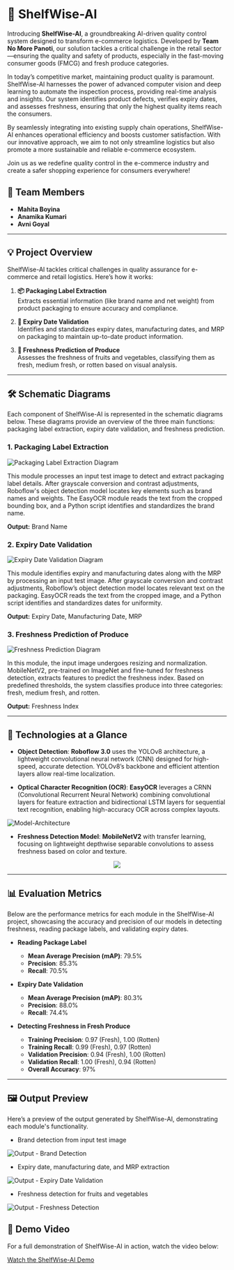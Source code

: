 # 🛒 ShelfWise-AI

Introducing **ShelfWise-AI**, a groundbreaking AI-driven quality control system designed to transform e-commerce logistics. Developed by **Team No More Panoti**, our solution tackles a critical challenge in the retail sector—ensuring the quality and safety of products, especially in the fast-moving consumer goods (FMCG) and fresh produce categories.

In today’s competitive market, maintaining product quality is paramount. ShelfWise-AI harnesses the power of advanced computer vision and deep learning to automate the inspection process, providing real-time analysis and insights. Our system identifies product defects, verifies expiry dates, and assesses freshness, ensuring that only the highest quality items reach the consumers.

By seamlessly integrating into existing supply chain operations, ShelfWise-AI enhances operational efficiency and boosts customer satisfaction. With our innovative approach, we aim to not only streamline logistics but also promote a more sustainable and reliable e-commerce ecosystem.

Join us as we redefine quality control in the e-commerce industry and create a safer shopping experience for consumers everywhere!


## 🌟 Team Members
- **Mahita Boyina**
- **Anamika Kumari**
- **Avni Goyal**

---

## 💡 Project Overview

ShelfWise-AI tackles critical challenges in quality assurance for e-commerce and retail logistics. Here’s how it works:

1. **📦 Packaging Label Extraction**  
   Extracts essential information (like brand name and net weight) from product packaging to ensure accuracy and compliance.

2. **📅 Expiry Date Validation**  
   Identifies and standardizes expiry dates, manufacturing dates, and MRP on packaging to maintain up-to-date product information.

3. **🍎 Freshness Prediction of Produce**  
   Assesses the freshness of fruits and vegetables, classifying them as fresh, medium fresh, or rotten based on visual analysis.

---
## 🛠️ Schematic Diagrams

Each component of ShelfWise-AI is represented in the schematic diagrams below. These diagrams provide an overview of the three main functions: packaging label extraction, expiry date validation, and freshness prediction.

### 1. Packaging Label Extraction

![Packaging Label Extraction Diagram](Images/Schematic_d1.png)

This module processes an input test image to detect and extract packaging label details. After grayscale conversion and contrast adjustments, Roboflow's object detection model locates key elements such as brand names and weights. The EasyOCR module reads the text from the cropped bounding box, and a Python script identifies and standardizes the brand name.

**Output:** Brand Name

### 2. Expiry Date Validation

![Expiry Date Validation Diagram](Images/Schematic_d2.png)

This module identifies expiry and manufacturing dates along with the MRP by processing an input test image. After grayscale conversion and contrast adjustments, Roboflow’s object detection model locates relevant text on the packaging. EasyOCR reads the text from the cropped image, and a Python script identifies and standardizes dates for uniformity.

**Output:** Expiry Date, Manufacturing Date, MRP

### 3. Freshness Prediction of Produce

![Freshness Prediction Diagram](Images/Schematic_d3.png)

In this module, the input image undergoes resizing and normalization. MobileNetV2, pre-trained on ImageNet and fine-tuned for freshness detection, extracts features to predict the freshness index. Based on predefined thresholds, the system classifies produce into three categories: fresh, medium fresh, and rotten.

**Output:** Freshness Index

---

## 🚀 Technologies at a Glance

- **Object Detection**: **Roboflow 3.0** uses the YOLOv8 architecture, a lightweight convolutional neural network (CNN) designed for high-speed, accurate detection. YOLOv8’s backbone and efficient attention layers allow real-time localization.

- **Optical Character Recognition (OCR)**: **EasyOCR** leverages a CRNN (Convolutional Recurrent Neural Network) combining convolutional layers for feature extraction and bidirectional LSTM layers for sequential text recognition, enabling high-accuracy OCR across complex layouts.
  
![Model-Architecture](Images/EasyOCR-model-architecture.png)
- **Freshness Detection Model**: **MobileNetV2** with transfer learning, focusing on lightweight depthwise separable convolutions to assess freshness based on color and texture.
<p align="center">
  <img src="Images/freshness-detection-model-architecture.png" />
</p> 

---

## 📊 Evaluation Metrics

Below are the performance metrics for each module in the ShelfWise-AI project, showcasing the accuracy and precision of our models in detecting freshness, reading package labels, and validating expiry dates.

- **Reading Package Label**
  - **Mean Average Precision (mAP)**: 79.5%
  - **Precision**: 85.3%
  - **Recall**: 70.5%

- **Expiry Date Validation**
  - **Mean Average Precision (mAP)**: 80.3%
  - **Precision**: 88.0%
  - **Recall**: 74.4%
    
- **Detecting Freshness in Fresh Produce**
  - **Training Precision**: 0.97 (Fresh), 1.00 (Rotten)
  - **Training Recall**: 0.99 (Fresh), 0.97 (Rotten)
  - **Validation Precision**: 0.94 (Fresh), 1.00 (Rotten)
  - **Validation Recall**: 1.00 (Fresh), 0.94 (Rotten)
  - **Overall Accuracy**: 97%


---

## 🖼️ Output Preview

Here’s a preview of the output generated by ShelfWise-AI, demonstrating each module's functionality.

- Brand detection from input test image
  
![Output - Brand Detection](Images/Output1.png)

- Expiry date, manufacturing date, and MRP extraction
  
![Output - Expiry Date Validation](Images/Output2.png)

- Freshness detection for fruits and vegetables

![Output - Freshness Detection](Images/Output3.png)


## 🎥 Demo Video

For a full demonstration of ShelfWise-AI in action, watch the video below:

[Watch the ShelfWise-AI Demo](https://github.com/mahita2104/ShelfWise-AI/raw/main/video.mp4)


